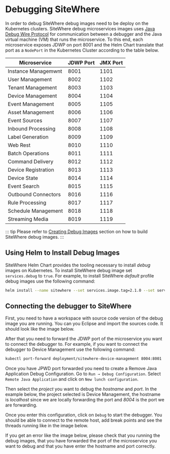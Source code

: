 # Debugging SiteWhere

<Seo/>

In order to debug SiteWhere debug images need to be deploy on the Kubernetes clusters.
SiteWhere debug microservices images uses [Java Debug Wire Protocol](https://docs.oracle.com/javase/7/docs/technotes/guides/jpda/jdwp-spec.html) for
communication between a debugger and the Java virtual machine (VM) that runs
the microservice. To this end, each microservice exposes JDWP on port 8001 and
the Helm Chart translate that port as a `NodePort` in the Kubernetes Cluster
according to the table below.

| Microservice        | JDWP Port | JMX Port |
| ------------------- | --------- | -------- |
| Instance Managemwnt | 8001      | 1101     |
| User Management     | 8002      | 1102     |
| Tenant Management   | 8003      | 1103     |
| Device Management   | 8004      | 1104     |
| Event Management    | 8005      | 1105     |
| Asset Management    | 8006      | 1106     |
| Event Sources       | 8007      | 1107     |
| Inbound Processing  | 8008      | 1108     |
| Label Generation    | 8009      | 1109     |
| Web Rest            | 8010      | 1110     |
| Batch Operations    | 8011      | 1111     |
| Command Delivery    | 8012      | 1112     |
| Device Registration | 8013      | 1113     |
| Device State        | 8014      | 1114     |
| Event Search        | 8015      | 1115     |
| Outbound Connectors | 8016      | 1116     |
| Rule Processing     | 8017      | 1117     |
| Schedule Management | 8018      | 1118     |
| Streaming Media     | 8019      | 1119     |

::: tip
Please refer to [Creating Debug Images](./README.md#creating-debug-images) section on
how to build SiteWhere debug images.
:::

## Using Helm to Install Debug Images

SiteWhere Helm Chart provides the tooling necessary to install _debug_ images on Kubernetes.
To install SiteWhere debug image set `services.debug` to `true`. For example, to install
SiteWhere _default_ profile debug images use the following command:

```bash
helm install --name sitewhere --set services.image.tag=2.1.0 --set services.debug=true ./sitewhere
```

## Connecting the debugger to SiteWhere

First, you need to have a workspace with source code version of the debug image you are running.
You can you Eclipse and import the sources code. It should look like the image below.

<InlineImage src="/images/development/debug-workspace.png" caption="SiteWhere Workspace"/>

After that you need to forward the JDWP port of the microservice you want to connect the debugger to.
For example, if you want to connect the debugger to Device Management use the following command:

```bash
kubectl port-forward deployment/sitewhere-device-management 8004:8001
```

Once you have JPWD port forwarded you need to create a Remove Java Application Debug
Configuration. Go to `Run → Debug Configuration`. Select `Remote Java Application` and click
on `New lunch configuration`.

<InlineImage src="/images/development/debug-create-remote-java-application.png" caption="Create Remove Java Application Debugger"/>

Then select the _project_ you want to debug the _hostname_ and _port_. In the example below, the project selected is
Device Management, the hostname is _localhost_ since we are locally forwarding the port and _8004_ is the port
we are forwarding.

<InlineImage src="/images/development/debug-sample-remote-java-application.png" caption="Sample Remove Java Application Debugger"/>

Once you enter this configuration, click on `Debug` to start the debugger. You should be able to connect to the remote
host, add break points and see the threads running like in the image below.

<InlineImage src="/images/development/debug-connect-debugger.png" caption="Debug Remove Java Application"/>

If you get an error like the image below, please check that you running the debug images, that you
have forwarded the port of the microservice you want to debug and that you have enter the hostname and port
correctly.

<InlineImage src="/images/development/debug-fail-to-connect.png" caption="Debug Fail to Connect"/>
